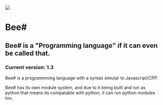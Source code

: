 <img src="https://media.discordapp.net/attachments/1183608652209332246/1191049828449402900/image_2023-12-31_100335736-removebg-preview.png?ex=65a40697&is=65919197&hm=0d56d79f3ef2d637721869c3f434f220538b81beacae3e4460f242dfcf3789bc&=&format=webp&quality=lossless">

# Bee#

## Bee# is a "Programming language" if it can even be called that. 

### Current version: 1.3

Bee# is a programmning language with a syntax simular to Javascript/CPP.

Bee# has its own module system, and due to it being built and run as python that means its compatable with python, it can run python modules too.
